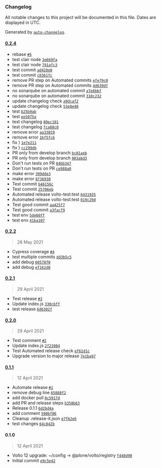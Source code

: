 ### Changelog

All notable changes to this project will be documented in this file. Dates are displayed in UTC.

Generated by [`auto-changelog`](https://github.com/CookPete/auto-changelog).

#### [0.2.4](https://github.com/eea/volto-test-addon/compare/0.2.2...0.2.4)

- rebase [`#5`](https://github.com/eea/volto-test-addon/pull/5)
- test clair node [`3e669fa`](https://github.com/eea/volto-test-addon/commit/3e669faa330d044c636ca3877e9449c1442608e1)
- test clair node [`791afc3`](https://github.com/eea/volto-test-addon/commit/791afc37dded866dd29c669b1829da03fd6c3fc1)
- test commit [`ad428e0`](https://github.com/eea/volto-test-addon/commit/ad428e004196018c3b7cccf3d43f27ecb2cbfeda)
- test commit [`c0361fc`](https://github.com/eea/volto-test-addon/commit/c0361fc1b491c4635648ae897daf4f6619da696c)
- remove PR step on Automated commits [`efe79c0`](https://github.com/eea/volto-test-addon/commit/efe79c0dbb0131d661dcb1e00ec80f10aa315ec8)
- remove PR step on Automated commits [`4d639df`](https://github.com/eea/volto-test-addon/commit/4d639df9f4187a03b70cf9d15fd84cc55e1300ca)
- no sonarqube on automated commit [`a7e6bbf`](https://github.com/eea/volto-test-addon/commit/a7e6bbf619b0b77dee5a1890e0ce82558cacbbd0)
- no sonarqube on automated commit [`310c232`](https://github.com/eea/volto-test-addon/commit/310c232ecc82a888ba6e83d4721a62793be88c4f)
- update changelog check [`a9dcaf2`](https://github.com/eea/volto-test-addon/commit/a9dcaf2572dbab260ce4e09d027cba022394592b)
- update changelog check [`53e8e48`](https://github.com/eea/volto-test-addon/commit/53e8e4882d7f29207add486974c888cf43379abb)
- test [`b25b9ab`](https://github.com/eea/volto-test-addon/commit/b25b9abf4a7907814d1b62fc79213db50b1c63f3)
- test [`ee5075a`](https://github.com/eea/volto-test-addon/commit/ee5075ac80024f96e451d65b96372e3678dd7b31)
- test changelog [`80ec101`](https://github.com/eea/volto-test-addon/commit/80ec10134bf8c466b4d8834e01361e68461f2735)
- test changelog [`fca88c0`](https://github.com/eea/volto-test-addon/commit/fca88c05bd895ba6cbe51afb03d39c02acc3b4f4)
- remove error [`aa33019`](https://github.com/eea/volto-test-addon/commit/aa33019a44dcb2b3300a62fd7aa2b6fa5cb193c9)
- remove error [`1bf5fcb`](https://github.com/eea/volto-test-addon/commit/1bf5fcbca924614e78996682cf01229b02be3799)
- fix ) [`1e7e211`](https://github.com/eea/volto-test-addon/commit/1e7e211df3c0c43b4812b5ba7a9c2e0fe7b020f0)
- fix ) [`cc299db`](https://github.com/eea/volto-test-addon/commit/cc299db848b98df8ece96f49034190842f3910eb)
- PR only from develop branch [`bc01aeb`](https://github.com/eea/volto-test-addon/commit/bc01aebb219e86d434d098983d8273ef8e97ee18)
- PR only from develop branch [`903abd3`](https://github.com/eea/volto-test-addon/commit/903abd368dc142f2bc705160cf4f9ccc0567d49a)
- Don't run tests on PR [`84bb347`](https://github.com/eea/volto-test-addon/commit/84bb347af7eba58398cde6f94c26175574ea5e78)
- Don't run tests on PR [`ce988a0`](https://github.com/eea/volto-test-addon/commit/ce988a05cbfbb5b668c78cbc59b00efea48bbf9b)
- make error [`399dde3`](https://github.com/eea/volto-test-addon/commit/399dde3cf26c4f39e420008e1a1de9314d110dcc)
- make error [`8736938`](https://github.com/eea/volto-test-addon/commit/87369387f743a30d921eee9eb2877916176276dd)
- Test commit [`b46156c`](https://github.com/eea/volto-test-addon/commit/b46156cf849b1e3aab7e79a397092e93d2a2089c)
- Test commit [`25706eb`](https://github.com/eea/volto-test-addon/commit/25706eb86531c158cf24b78ff99a35d1cdc73d3b)
- Automated release volto-test:test [`6431935`](https://github.com/eea/volto-test-addon/commit/6431935ff15f5393ec494fbe2e3bf46090210199)
- Automated release volto-test:test [`019c29d`](https://github.com/eea/volto-test-addon/commit/019c29d3736934c95e62aeee1e625b4437ac1c7a)
- Test good commit [`aa425f7`](https://github.com/eea/volto-test-addon/commit/aa425f761782ea18b691bc92a9514fe13a565f8a)
- Test good commit [`a3facf9`](https://github.com/eea/volto-test-addon/commit/a3facf97088b1d3b9e44b3b02b4cbb9d552fed35)
- test env [`5de60ff`](https://github.com/eea/volto-test-addon/commit/5de60ff5f472640637f04e8b6e8bc417b2752c10)
- test env [`41ba107`](https://github.com/eea/volto-test-addon/commit/41ba107b8f73b6ce73e5953d282d8aad6b552b78)

#### [0.2.2](https://github.com/eea/volto-test-addon/compare/0.2.1...0.2.2)

> 28 May 2021

- Cypress coverage [`#4`](https://github.com/eea/volto-test-addon/pull/4)
- test multiple commits [`dd3b5c5`](https://github.com/eea/volto-test-addon/commit/dd3b5c572750f287f3f36097cfe849fe6f89ed1f)
- add debug [`60578f0`](https://github.com/eea/volto-test-addon/commit/60578f022759633b55363e537cc3c721b3a0eef6)
- add debug [`ef162d8`](https://github.com/eea/volto-test-addon/commit/ef162d84bae6d39ac9b617abd3640d0397002789)

#### [0.2.1](https://github.com/eea/volto-test-addon/compare/0.2.0...0.2.1)

> 29 April 2021

- Test release [`#3`](https://github.com/eea/volto-test-addon/pull/3)
- Update index.js [`330cbff`](https://github.com/eea/volto-test-addon/commit/330cbff6bf7ccdf8ce851a82eb9931d175ecea80)
- test release [`6d6302f`](https://github.com/eea/volto-test-addon/commit/6d6302fa05a1a8f412c69942182dff30305b998c)

#### [0.2.0](https://github.com/eea/volto-test-addon/compare/0.1.1...0.2.0)

> 29 April 2021

- Test comment [`#2`](https://github.com/eea/volto-test-addon/pull/2)
- Update index.js [`2f23984`](https://github.com/eea/volto-test-addon/commit/2f23984d326104b00d8b432136c257fccaf017e2)
- Test Automated release check [`ef61d1c`](https://github.com/eea/volto-test-addon/commit/ef61d1c76e208453cf04d07009ad07b7d0b8b988)
- Upgrade version to major release [`7e1ba97`](https://github.com/eea/volto-test-addon/commit/7e1ba97c34e3dca16194203e6916440c6d72ca59)

#### [0.1.1](https://github.com/eea/volto-test-addon/compare/0.1.0...0.1.1)

> 12 April 2021

- Automate release [`#1`](https://github.com/eea/volto-test-addon/pull/1)
- remove debug line [`65888f2`](https://github.com/eea/volto-test-addon/commit/65888f26bf94cea97918163482448a0565c5d676)
- add docker pull [`0c5917d`](https://github.com/eea/volto-test-addon/commit/0c5917d997293b53de7c544094a39ce693054e18)
- add PR and release steps [`b358b63`](https://github.com/eea/volto-test-addon/commit/b358b6358fd45f61a88fdde8fa08f9ad5088b132)
- Release 0.1.1 [`6d2bd4a`](https://github.com/eea/volto-test-addon/commit/6d2bd4a7823f5632c13c3c0c0b246888d7d03726)
- add comment [`590bf06`](https://github.com/eea/volto-test-addon/commit/590bf066f5e3b2610fd087ae08a78922357a1eff)
- Cleanup .release-it.json [`e7f62e6`](https://github.com/eea/volto-test-addon/commit/e7f62e66430c864885fe5d60090fd8f9e0479ccd)
- test changes [`64c842b`](https://github.com/eea/volto-test-addon/commit/64c842b90d18014e6d04420818c475fa2b1e7cb9)

#### 0.1.0

> 12 April 2021

- Volto 12 upgrade: ~/config -&gt; @plone/volto/registry [`f448d90`](https://github.com/eea/volto-test-addon/commit/f448d902e3abb56290a9fbad8b2029ed32fbfa52)
- Initial commit [`e9c5e42`](https://github.com/eea/volto-test-addon/commit/e9c5e42a95e35a5f74ce94e263c481dcd5a78ddf)
